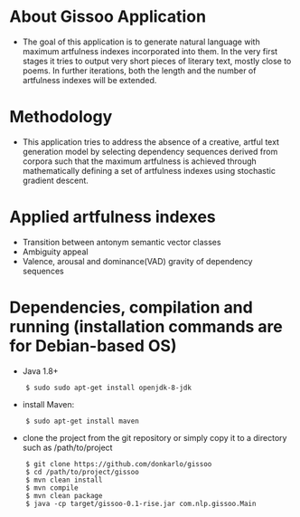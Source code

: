# About Gissoo Application
 * The goal of this application is to generate natural language with maximum artfulness indexes incorporated into them. In the very first stages it tries to output very short pieces of literary text, mostly close to poems. In further iterations, both the length and the number of artfulness indexes will be extended. 

# Methodology
 * This application tries to address the absence of a creative, artful text generation model by selecting dependency sequences derived from corpora such that the maximum artfulness is achieved through mathematically defining a set of artfulness indexes using stochastic gradient descent.
 # Applied artfulness indexes
  * Transition between antonym semantic vector classes
  * Ambiguity appeal
  * Valence, arousal and dominance(VAD) gravity of dependency sequences  

# Dependencies, compilation and running (installation commands are for Debian-based OS)
 * Java 1.8+
```
    $ sudo sudo apt-get install openjdk-8-jdk
```
 * install Maven:
```
    $ sudo apt-get install maven
```
 * clone the project from the git repository or simply copy it to a directory such as /path/to/project    
```
    $ git clone https://github.com/donkarlo/gissoo
    $ cd /path/to/project/gissoo
    $ mvn clean install
    $ mvn compile
    $ mvn clean package
    $ java -cp target/gissoo-0.1-rise.jar com.nlp.gissoo.Main
 ```
